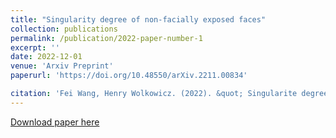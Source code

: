 ```yaml
---
title: "Singularity degree of non-facially exposed faces"
collection: publications
permalink: /publication/2022-paper-number-1
excerpt: ''
date: 2022-12-01
venue: 'Arxiv Preprint'
paperurl: 'https://doi.org/10.48550/arXiv.2211.00834'

citation: 'Fei Wang, Henry Wolkowicz. (2022). &quot; Singularite degree of non-facially exposed faces.&quot; <i>10.48550/ARXIV.2211.00834v2</i>.'
---
```



[Download paper here](https://arxiv.org/pdf/2211.00834v2.pdf)
